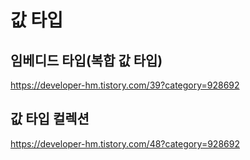 # 값 타입
## 임베디드 타입(복합 값 타입)
https://developer-hm.tistory.com/39?category=928692
## 값 타입 컬렉션
https://developer-hm.tistory.com/48?category=928692
